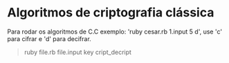 # Algoritmos de criptografia clássica

Para rodar os algoritmos de C.C exemplo: 'ruby cesar.rb 1.input 5 d',  use 'c' para cifrar e 'd' para decifrar.
> ruby file.rb file.input key cript_decript
